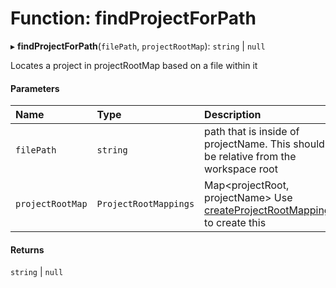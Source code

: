 # Function: findProjectForPath

▸ **findProjectForPath**(`filePath`, `projectRootMap`): `string` \| `null`

Locates a project in projectRootMap based on a file within it

#### Parameters

| Name             | Type                  | Description                                                                                                                    |
| :--------------- | :-------------------- | :----------------------------------------------------------------------------------------------------------------------------- |
| `filePath`       | `string`              | path that is inside of projectName. This should be relative from the workspace root                                            |
| `projectRootMap` | `ProjectRootMappings` | Map<projectRoot, projectName> Use [createProjectRootMappings](../../devkit/documents/createProjectRootMappings) to create this |

#### Returns

`string` \| `null`
